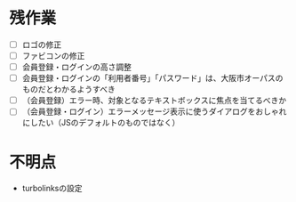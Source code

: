 # 残作業
- [ ] ロゴの修正
- [ ] ファビコンの修正  
- [ ] 会員登録・ログインの高さ調整
- [ ] 会員登録・ログインの「利用者番号」「パスワード」は、大阪市オーパスのものだとわかるようすべき
- [ ] （会員登録）エラー時、対象となるテキストボックスに焦点を当てるべきか
- [ ] （会員登録・ログイン）エラーメッセージ表示に使うダイアログをおしゃれにしたい（JSのデフォルトのものではなく）

# 不明点
* turbolinksの設定

